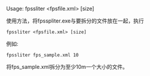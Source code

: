 Usage: fpssliter <fpsfile.xml> [size]

使用方法，将fpsspliter.exe与要拆分的文件放在一起，执行 
```
fpssliter <fpsfile.xml> [size]
```
例如:
```
fpssliter fps_sample.xml 10
```
将fps_sample.xml拆分为至少10m一个大小的文件。
